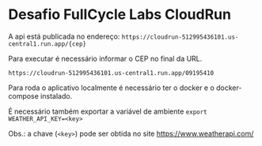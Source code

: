# Desafio FullCycle Labs CloudRun

A api está publicada no endereço: `https://cloudrun-512995436101.us-central1.run.app/{cep}`

Para executar é necessário informar o CEP no final da URL.

```https://cloudrun-512995436101.us-central1.run.app/09195410```

Para roda o aplicativo localmente é necessário ter o docker e o docker-compose instalado. 

É necessário também exportar a variável de ambiente `export WEATHER_API_KEY=<key>`

Obs.: a chave (`<key>`) pode ser obtida no site https://www.weatherapi.com/
